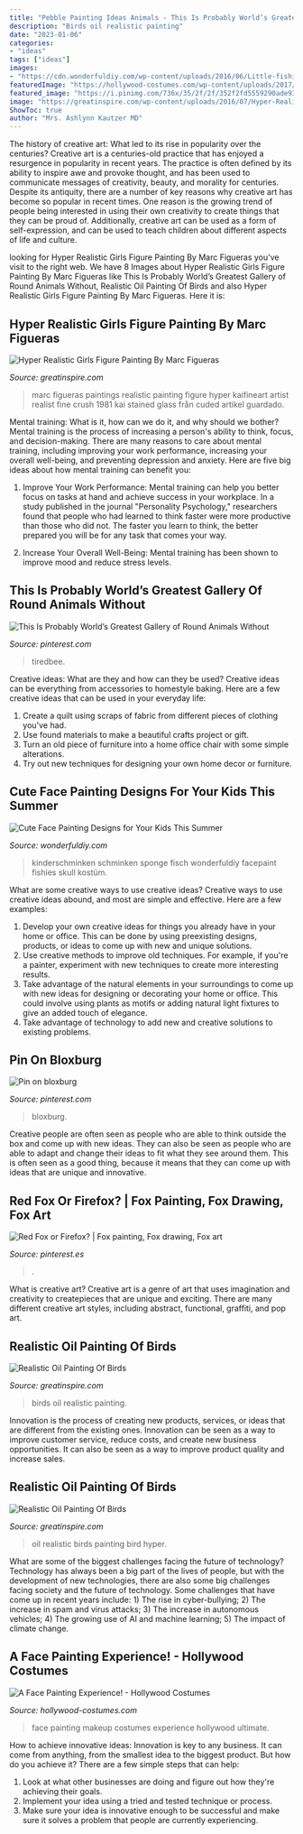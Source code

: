 ```yaml
---
title: "Pebble Painting Ideas Animals - This Is Probably World’s Greatest Gallery Of Round Animals Without"
description: "Birds oil realistic painting"
date: "2023-01-06"
categories:
- "ideas"
tags: ["ideas"]
images:
- "https://cdn.wonderfuldiy.com/wp-content/uploads/2016/06/Little-fishies.jpg"
featuredImage: "https://hollywood-costumes.com/wp-content/uploads/2017/05/06f9926060423677d7adc69b3b8ece6c.jpg"
featured_image: "https://i.pinimg.com/736x/35/2f/2f/352f2fd5559290ade9344484a8d1fb2f--fox-drawing-fox-painting.jpg"
image: "https://greatinspire.com/wp-content/uploads/2016/07/Hyper-Realistic-Girls-Figure-Painting-By-Marc-Figueras-20.jpg"
ShowToc: true
author: "Mrs. Ashlynn Kautzer MD"
---
```



The history of creative art: What led to its rise in popularity over the centuries?
Creative art is a centuries-old practice that has enjoyed a resurgence in popularity in recent years. The practice is often defined by its ability to inspire awe and provoke thought, and has been used to communicate messages of creativity, beauty, and morality for centuries. Despite its antiquity, there are a number of key reasons why creative art has become so popular in recent times. One reason is the growing trend of people being interested in using their own creativity to create things that they can be proud of. Additionally, creative art can be used as a form of self-expression, and can be used to teach children about different aspects of life and culture.

	

		
looking for Hyper Realistic Girls Figure Painting By Marc Figueras you've visit to the right web. We have 8 Images about Hyper Realistic Girls Figure Painting By Marc Figueras like This Is Probably World’s Greatest Gallery of Round Animals Without, Realistic Oil Painting Of Birds and also Hyper Realistic Girls Figure Painting By Marc Figueras. Here it is:
		
    
## Hyper Realistic Girls Figure Painting By Marc Figueras

<img loading=lazy src="https://greatinspire.com/wp-content/uploads/2016/07/Hyper-Realistic-Girls-Figure-Painting-By-Marc-Figueras-20.jpg" onerror="this.onerror=null;this.src='https://tse1.mm.bing.net/th?id=OIP.i3P2-YPe2y6Gr1qtdwFYEQHaLZ&amp;pid=15.1';" alt="Hyper Realistic Girls Figure Painting By Marc Figueras">

_Source: greatinspire.com_

>marc figueras paintings realistic painting figure hyper kaifineart artist realist fine crush 1981 kai stained glass från cuded artikel guardado. 

	

Mental training: What is it, how can we do it, and why should we bother?
Mental training is the process of increasing a person's ability to think, focus, and decision-making. There are many reasons to care about mental training, including improving your work performance, increasing your overall well-being, and preventing depression and anxiety. Here are five big ideas about how mental training can benefit you:
1. Improve Your Work Performance: Mental training can help you better focus on tasks at hand and achieve success in your workplace. In a study published in the journal "Personality Psychology," researchers found that people who had learned to think faster were more productive than those who did not. The faster you learn to think, the better prepared you will be for any task that comes your way.

2. Increase Your Overall Well-Being: Mental training has been shown to improve mood and reduce stress levels.

    
## This Is Probably World’s Greatest Gallery Of Round Animals Without

<img loading=lazy src="https://i.pinimg.com/736x/73/f5/28/73f528c5e40b73a87bf998cedee5aca8.jpg" onerror="this.onerror=null;this.src='https://tse3.mm.bing.net/th?id=OIP.WOJoTx9Q0bzAMmcOAFAWnwHaHa&amp;pid=15.1';" alt="This Is Probably World’s Greatest Gallery of Round Animals Without">

_Source: pinterest.com_

>tiredbee. 

	

Creative ideas: What are they and how can they be used?
Creative ideas can be everything from accessories to homestyle baking. Here are a few creative ideas that can be used in your everyday life: 
1. Create a quilt using scraps of fabric from different pieces of clothing you've had.
2. Use found materials to make a beautiful crafts project or gift.
3. Turn an old piece of furniture into a home office chair with some simple alterations.
4. Try out new techniques for designing your own home decor or furniture.

    
## Cute Face Painting Designs For Your Kids This Summer

<img loading=lazy src="https://cdn.wonderfuldiy.com/wp-content/uploads/2016/06/Little-fishies.jpg" onerror="this.onerror=null;this.src='https://tse2.mm.bing.net/th?id=OIP.NKrrbcZalw4M5gUTXnUmMgHaJ4&amp;pid=15.1';" alt="Cute Face Painting Designs for Your Kids This Summer">

_Source: wonderfuldiy.com_

>kinderschminken schminken sponge fisch wonderfuldiy facepaint fishies skull kostüm. 

	

What are some creative ways to use creative ideas?
Creative ways to use creative ideas abound, and most are simple and effective. Here are a few examples: 
1. Develop your own creative ideas for things you already have in your home or office. This can be done by using preexisting designs, products, or ideas to come up with new and unique solutions. 
2. Use creative methods to improve old techniques. For example, if you're a painter, experiment with new techniques to create more interesting results. 
3. Take advantage of the natural elements in your surroundings to come up with new ideas for designing or decorating your home or office. This could involve using plants as motifs or adding natural light fixtures to give an added touch of elegance. 
4. Take advantage of technology to add new and creative solutions to existing problems.

    
## Pin On Bloxburg

<img loading=lazy src="https://i.pinimg.com/736x/aa/07/95/aa079533c0b7b4d7aa14cf80404fbae4.jpg" onerror="this.onerror=null;this.src='https://tse1.mm.bing.net/th?id=OIP.Uc0VsBN4NHRPFsEsmZmyMAHaKk&amp;pid=15.1';" alt="Pin on bloxburg">

_Source: pinterest.com_

>bloxburg. 

	

Creative people are often seen as people who are able to think outside the box and come up with new ideas. They can also be seen as people who are able to adapt and change their ideas to fit what they see around them. This is often seen as a good thing, because it means that they can come up with ideas that are unique and innovative.

    
## Red Fox Or Firefox? | Fox Painting, Fox Drawing, Fox Art

<img loading=lazy src="https://i.pinimg.com/736x/35/2f/2f/352f2fd5559290ade9344484a8d1fb2f--fox-drawing-fox-painting.jpg" onerror="this.onerror=null;this.src='https://tse3.mm.bing.net/th?id=OIP.DFuqhWQnGqjf4Breaaha1wHaMx&amp;pid=15.1';" alt="Red Fox or Firefox? | Fox painting, Fox drawing, Fox art">

_Source: pinterest.es_

>. 

	

What is creative art?
Creative art is a genre of art that uses imagination and creativity to createpieces that are unique and exciting. There are many different creative art styles, including abstract, functional, graffiti, and pop art.

    
## Realistic Oil Painting Of Birds

<img loading=lazy src="https://greatinspire.com/wp-content/uploads/2016/07/Realistic-Oil-Painting-of-Birds-20.jpg" onerror="this.onerror=null;this.src='https://tse3.mm.bing.net/th?id=OIP.C5thCNrn45FvF_82mYdNJwHaHa&amp;pid=15.1';" alt="Realistic Oil Painting Of Birds">

_Source: greatinspire.com_

>birds oil realistic painting. 

	

Innovation is the process of creating new products, services, or ideas that are different from the existing ones. Innovation can be seen as a way to improve customer service, reduce costs, and create new business opportunities. It can also be seen as a way to improve product quality and increase sales.

    
## Realistic Oil Painting Of Birds

<img loading=lazy src="https://greatinspire.com/wp-content/uploads/2016/07/Realistic-Oil-Painting-of-Birds-5.jpg" onerror="this.onerror=null;this.src='https://tse3.mm.bing.net/th?id=OIP.f0KY0SZdQrFlc795QvODdAHaKe&amp;pid=15.1';" alt="Realistic Oil Painting Of Birds">

_Source: greatinspire.com_

>oil realistic birds painting bird hyper. 

	

What are some of the biggest challenges facing the future of technology?
Technology has always been a big part of the lives of people, but with the development of new technologies, there are also some big challenges facing society and the future of technology. Some challenges that have come up in recent years include: 1) The rise in cyber-bullying; 2) The increase in spam and virus attacks; 3) The increase in autonomous vehicles; 4) The growing use of AI and machine learning; 5) The impact of climate change.

    
## A Face Painting Experience! - Hollywood Costumes

<img loading=lazy src="https://hollywood-costumes.com/wp-content/uploads/2017/05/06f9926060423677d7adc69b3b8ece6c.jpg" onerror="this.onerror=null;this.src='https://tse2.mm.bing.net/th?id=OIP.oDFZyBGCMELjxjmFaWwI0wHaLU&amp;pid=15.1';" alt="A Face Painting Experience! - Hollywood Costumes">

_Source: hollywood-costumes.com_

>face painting makeup costumes experience hollywood ultimate. 

	

How to achieve innovative ideas:
Innovation is key to any business. It can come from anything, from the smallest idea to the biggest product. But how do you achieve it? There are a few simple steps that can help:
1. Look at what other businesses are doing and figure out how they're achieving their goals.
2. Implement your idea using a tried and tested technique or process.
3. Make sure your idea is innovative enough to be successful and make sure it solves a problem that people are currently experiencing.

